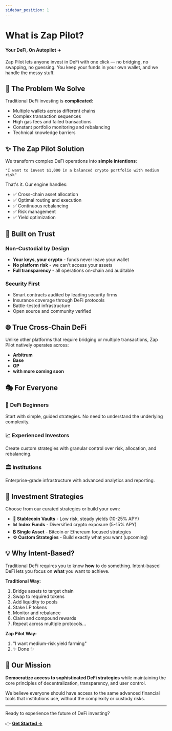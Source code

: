```yaml
---
sidebar_position: 1
---
```


# What is Zap Pilot?

**Your DeFi, On Autopilot** ✈️

Zap Pilot lets anyone invest in DeFi with one click — no bridging, no swapping, no guessing. You
keep your funds in your own wallet, and we handle the messy stuff.

## 🎯 The Problem We Solve

Traditional DeFi investing is **complicated**:

- Multiple wallets across different chains
- Complex transaction sequences
- High gas fees and failed transactions
- Constant portfolio monitoring and rebalancing
- Technical knowledge barriers

## ✨ The Zap Pilot Solution

We transform complex DeFi operations into **simple intentions**:

```
"I want to invest $1,000 in a balanced crypto portfolio with medium risk"
```

That's it. Our engine handles:

- ✅ Cross-chain asset allocation
- ✅ Optimal routing and execution
- ✅ Continuous rebalancing
- ✅ Risk management
- ✅ Yield optimization

## 🔐 Built on Trust

### Non-Custodial by Design

- **Your keys, your crypto** - funds never leave your wallet
- **No platform risk** - we can't access your assets
- **Full transparency** - all operations on-chain and auditable

### Security First

- Smart contracts audited by leading security firms
- Insurance coverage through DeFi protocols
- Battle-tested infrastructure
- Open source and community verified

## 🌐 True Cross-Chain DeFi

Unlike other platforms that require bridging or multiple transactions, Zap Pilot natively operates
across:

- **Arbitrum**
- **Base**
- **OP**
- **with more coming soon**

## 🎭 For Everyone

### 🔰 **DeFi Beginners**

Start with simple, guided strategies. No need to understand the underlying complexity.

### 📈 **Experienced Investors**

Create custom strategies with granular control over risk, allocation, and rebalancing.

### 🏛️ **Institutions**

Enterprise-grade infrastructure with advanced analytics and reporting.

## 🚀 Investment Strategies

Choose from our curated strategies or build your own:

- **🏦 Stablecoin Vaults** - Low risk, steady yields (10-25% APY)
- **📊 Index Funds** - Diversified crypto exposure (5-15% APY)
- **₿ Single Asset** - Bitcoin or Ethereum focused strategies
- **⚙️ Custom Strategies** - Build exactly what you want (upcoming)

## 💡 Why Intent-Based?

Traditional DeFi requires you to know **how** to do something. Intent-based DeFi lets you focus on
**what** you want to achieve.

**Traditional Way:**

1. Bridge assets to target chain
2. Swap to required tokens
3. Add liquidity to pools
4. Stake LP tokens
5. Monitor and rebalance
6. Claim and compound rewards
7. Repeat across multiple protocols...

**Zap Pilot Way:**

1. "I want medium-risk yield farming"
2. ✨ Done ✨

## 🎯 Our Mission

**Democratize access to sophisticated DeFi strategies** while maintaining the core principles of
decentralization, transparency, and user control.

We believe everyone should have access to the same advanced financial tools that institutions use,
without the complexity or custody risks.

---

Ready to experience the future of DeFi investing?

👉 **[Get Started →](./getting-started)**
